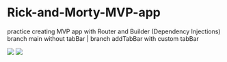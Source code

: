 # Rick-and-Morty-MVP-app
practice creating MVP app with Router and Builder (Dependency Injections) 
branch main without tabBar | branch addTabBar with custom tabBar

![](https://github.com/oceaniswater/Rick-and-Morty-MVP-app/blob/addMedia/Rick%20and%20Morty%20MVP%20app/New%20Group/1.gif)
![](https://github.com/oceaniswater/Rick-and-Morty-MVP-app/blob/addMedia/Rick%20and%20Morty%20MVP%20app/New%20Group/1.gif) 


